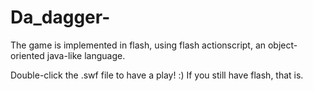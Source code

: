 # Da_dagger-
The game is implemented in flash, using flash actionscript, an object-oriented java-like language.

Double-click the .swf file to have a play! :)
If you still have flash, that is.
